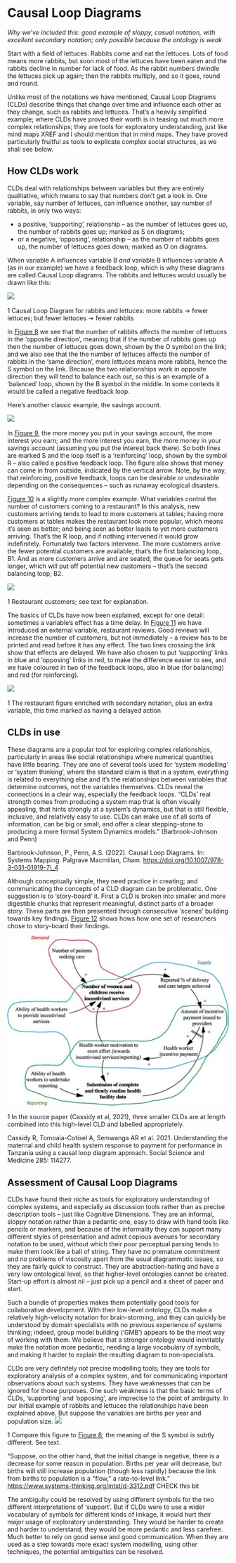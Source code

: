 ﻿
# <a name="_ref4549ada9"></a><a name="_toc7e88eed1"></a>**Causal Loop Diagrams**

*Why we’ve included this: good example of sloppy, casual notation, with excellent secondary notation; only possible because the ontology is weak*

Start with a field of lettuces. Rabbits come and eat the lettuces. Lots of food means more rabbits, but soon most of the lettuces have been eaten and the rabbits decline in number for lack of food. As the rabbit numbers dwindle the lettuces pick up again; then the rabbits multiply, and so it goes, round and round.

Unlike most of the notations we have mentioned, Causal Loop Diagrams (CLDs) describe things that change over time and influence each other as they change, such as rabbits and lettuces. That’s a heavily simplified example; where CLDs have proved their worth is in teasing out much more complex relationships; they are tools for exploratory understanding, just like mind maps XREF and I should mention that in mind maps. They have proved particularly fruitful as tools to explicate complex social structures, as we shall see below.
## <a name="_toc2e35c535"></a>**How CLDs work**
CLDs deal with relationships between variables but they are entirely qualitative, which means to say that numbers don’t get a look in. One variable, say number of lettuces, can influence another, say number of rabbits, in only two ways:

- a positive, ‘supporting’, relationship – as the number of lettuces goes up, the number of rabbits goes up; marked as S on diagrams;
- or a negative, ‘opposing’, relationship – as the number of rabbits goes up, the number of lettuces goes down; marked as O on diagrams.

When variable A influences variable B *and* variable B influences variable A (as in our example) we have a feedback loop, which is why these diagrams are called Causal Loop diagrams. The rabbits and lettuces would usually be drawn like this:

![](Aspose.Words.b662d52b-b5d4-480e-85db-a2f4eacabff9.001.png)

1  <a name="_ref4880f704"></a><a name="_ref2cd16195"></a>Causal Loop Diagram for rabbits and lettuces: more rabbits → fewer lettuces; but fewer lettuces → fewer rabbits

In [Figure 8](#_ref4880f704) we see that the number of rabbits affects the number of lettuces in the ‘opposite direction’,  meaning that if the number of rabbits goes up then the number of lettuces goes down, shown by the O symbol on the link; and we also see that the the number of lettuces affects the number of rabbits in the ‘same direction’, more lettuces means more rabbits, hence the S symbol on the link. Because the two relationships work in opposite direction they will tend to balance each out, so this is an example of a ‘balanced’ loop, shown by the B symbol in the middle. In some contexts it would be called a negative feedback loop.

Here’s another classic example, the savings account.

![](Aspose.Words.b662d52b-b5d4-480e-85db-a2f4eacabff9.002.png)

<a name="_ref3a6bf4a0"></a>In [Figure 9](#_ref3a6bf4a0), the more money you put in your savings account, the more interest you earn; and the more interest you earn, the more money in your savings account (assuming you put the interest back there). So both lines are marked S and the loop itself is a ‘reinforcing’ loop, shown by the symbol R – also called a positive feedback loop. The figure also shows that money can come in from outside, indicated by the vertical arrow. Note, by the way, that reinforcing, positive feedback, loops can be desirable or undesirable depending on the consequences – such as runaway ecological disasters.

[Figure 10](#_ref2a7cd78b) is a slightly more complex example. What variables control the number of customers coming to a restaurant? In this analysis, new customers arriving tends to lead to more customers at tables; having more customers at tables makes the restaurant look more popular, which means it’s seen as better; and being seen as better leads to yet more customers arriving. That’s the R loop, and if nothing intervened it would grow indefinitely. Fortunately two factors intervene. The more customers arrive the fewer potential customers are available; that’s the first balancing loop, B1. And as more customers arrive and are seated, the queue for seats gets longer, which will put off potential new customers – that’s the second balancing loop, B2. 

![](Aspose.Words.b662d52b-b5d4-480e-85db-a2f4eacabff9.003.png)

1  <a name="_ref2a7cd78b"></a>Restaurant customers; see text for explanation.

The basics of CLDs have now been explained, except for one detail: sometimes a variable’s effect has a time delay. In [Figure 11](#_ref7fad1cfa) we have introduced an external variable, restaurant reviews. Good reviews will increase the number of customers, but not immediately – a review has to be printed and read before it has any effect. The two lines crossing the link show that effects are delayed. We have also chosen to put ‘supporting’ links in blue and ‘opposing’ links in red, to make the difference easier to see, and we have coloured in two of the feedback loops, also in blue (for balancing) and red (for reinforcing).

![](Aspose.Words.b662d52b-b5d4-480e-85db-a2f4eacabff9.004.png)

1  <a name="_ref7fad1cfa"></a>The restaurant figure enriched with secondary notation, plus an extra variable, this time marked as having a delayed action
## <a name="_toc62d852ac"></a>**CLDs in use**
These diagrams are a popular tool for exploring complex relationships, particularly in areas like social relationships where numerical quantities have little bearing. They are one of several tools used for ‘system modelling’ or ‘system thinking’, where the standard claim is that in a system, everything is related to everything else and it’s the relationships between variables that determine outcomes, not the variables themselves. CLDs reveal the connections in a clear way, especially the feedback loops. “CLDs’ real strength comes from producing a system map that is often visually appealing, that hints strongly at a system’s dynamics, but that is still flexible, inclusive, and relatively easy to use. CLDs can make use of all sorts of information, can be big or small, and offer a clear stepping-stone to producing a more formal System Dynamics models.” (Barbrook-Johnson and Penn)

Barbrook-Johnson, P., Penn, A.S. (2022). Causal Loop Diagrams. In: Systems Mapping. Palgrave Macmillan, Cham. https://doi.org/10.1007/978-3-031-01919-7\_4

Although conceptually simple, they need practice in creating; and communicating the concepts of a CLD diagram can be problematic.  One suggestion is to ‘story-board’  it. First a CLD is broken into smaller and more digestible chunks that represent meaningful, distinct parts of a broader story. These parts are then presented through consecutive ‘scenes’ building towards key findings. [Figure 12](#_ref4155975c) shows hows how one set of researchers chose to story-board their findings.

![](Aspose.Words.b662d52b-b5d4-480e-85db-a2f4eacabff9.005.jpeg)

1  <a name="_ref4155975c"></a>In the source paper (Cassidy et al, 2021), three smaller CLDs are at length combined into this high-level CLD and labelled appropriately.

Cassidy R, Tomoaia-Cotisel A, Semwanga AR et al.  2021. Understanding the maternal and child health system response to payment for performance in Tanzania using a causal loop diagram approach. Social Science and Medicine 285: 114277. 

## <a name="_toc7369d9e1"></a>**Assessment of Causal Loop Diagrams**
CLDs have found their niche as tools for exploratory understanding of complex systems, and especially as discussion tools rather than as precise description tools – just like Cognitive Dimensions. They are an informal, sloppy notation rather than a pedantic one, easy to draw with hand tools like pencils or markers, and because of the informality they can support many different styles of presentation and admit copious avenues for secondary notation to be used, without which their poor perceptual parsing tends to make them look like a ball of string. They have no premature commitment and no problems of viscosity apart from the usual diagrammatic issues, so they are fairly quick to construct. They are abstraction-hating and have a very low ontological level, so that higher-level ontologies cannot be created. Start-up effort is almost nil – just pick up a pencil and a sheet of paper and start.

Such a bundle of properties makes them potentially good tools for collaborative development. With their low-level ontology, CLDs make a relatively high-velocity notation for brain-storming, and they can quickly be understood by domain specialists with no previous experience of systems thinking; indeed, group model building (‘GMB’) appears to be the most way of working with them. We believe that a stronger ontology would inevitably make the notation more pedantic, needing a large vocabulary of symbols, and making it harder to explain the resulting diagram to non-specialists. 

CLDs are very definitely not precise modelling tools; they are tools for exploratory analysis of a complex system, and for communicating important observations about such systems.  They have weaknesses that can be ignored for those purposes. One such weakness is that the basic terms of CLDs, ‘supporting’ and ‘opposing’, are imprecise to the point of ambiguity. In our initial example of rabbits and lettuces the relationships have been explained above. But suppose the variables are births per year and population size. ![](Aspose.Words.b662d52b-b5d4-480e-85db-a2f4eacabff9.006.png)

1  Compare this figure to [Figure 8](#_ref2cd16195); the meaning of the S symbol is subtly different.  See text.

“Suppose, on the other hand, that the initial change is negative, there is a decrease for some reason in population. Births per year will decrease, but births will still increase population (though less rapidly) because the link from births to population is a "flow," a rate-to-level link.” <https://www.systems-thinking.org/intst/d-3312.pdf> CHECK this bit

The ambiguity could be resolved by using different symbols for the two different interpretations of ‘support’. But if CLDs were to use a wider vocabulary of symbols for different kinds of linkage, it would hurt their major usage of exploratory understanding. They would be harder to create and harder to understand; they would be more pedantic and less carefree. Much better to rely on good sense and good communication. When they are used as a step towards more exact system modelling, using other techniques, the potential ambiguities can be resolved.

